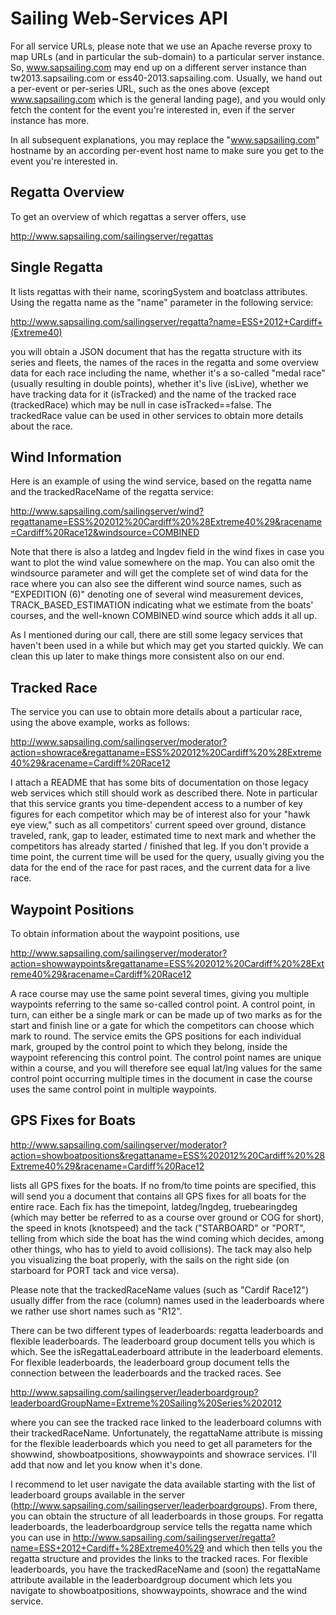 # Sailing Web-Services API
For all service URLs, please note that we use an Apache reverse proxy to map URLs (and in particular the sub-domain) to a particular server instance. So, www.sapsailing.com may end up on a different server instance than tw2013.sapsailing.com or ess40-2013.sapsailing.com. Usually, we hand out a per-event or per-series URL, such as the ones above (except www.sapsailing.com which is the general landing page), and you would only fetch the content for the event you're interested in, even if the server instance has more.

In all subsequent explanations, you may replace the "www.sapsailing.com" hostname by an according per-event host name to make sure you get to the event you're interested in.

## Regatta Overview

To get an overview of which regattas a server offers, use

http://www.sapsailing.com/sailingserver/regattas

## Single Regatta

It lists regattas with their name, scoringSystem and boatclass attributes. Using the regatta name as the "name" parameter in the following service:

http://www.sapsailing.com/sailingserver/regatta?name=ESS+2012+Cardiff+(Extreme40)

you will obtain a JSON document that has the regatta structure with its series and fleets, the names of the races in the regatta and some overview data for each race including the name, whether it's a so-called "medal race" (usually resulting in double points), whether it's live (isLive), whether we have tracking data for it (isTracked) and the name of the tracked race (trackedRace) which may be null in case isTracked==false. The trackedRace value can be used in other services to obtain more details about the race.

## Wind Information

Here is an example of using the wind service, based on the regatta name and the trackedRaceName of the regatta service:

http://www.sapsailing.com/sailingserver/wind?regattaname=ESS%202012%20Cardiff%20%28Extreme40%29&racename=Cardiff%20Race12&windsource=COMBINED

Note that there is also a latdeg and lngdev field in the wind fixes in case you want to plot the wind value somewhere on the map. You can also omit the windsource parameter and will get the complete set of wind data for the race where you can also see the different wind source names, such as "EXPEDITION (6)" denoting one of several wind measurement devices, TRACK_BASED_ESTIMATION indicating what we estimate from the boats' courses, and the well-known COMBINED wind source which adds it all up.

As I mentioned during our call, there are still some legacy services that haven't been used in a while but which may get you started quickly. We can clean this up later to make things more consistent also on our end.

## Tracked Race

The service you can use to obtain more details about a particular race, using the above example, works as follows:

http://www.sapsailing.com/sailingserver/moderator?action=showrace&regattaname=ESS%202012%20Cardiff%20%28Extreme40%29&racename=Cardiff%20Race12

I attach a README that has some bits of documentation on those legacy web services which still should work as described there. Note in particular that this service grants you time-dependent access to a number of key figures for each competitor which may be of interest also for your "hawk eye view," such as all competitors' current speed over ground, distance traveled, rank, gap to leader, estimated time to next mark and whether the competitors has already started / finished that leg. If you don't provide a time point, the current time will be used for the query, usually giving you the data for the end of the race for past races, and the current data for a live race.

## Waypoint Positions

To obtain information about the waypoint positions, use

http://www.sapsailing.com/sailingserver/moderator?action=showwaypoints&regattaname=ESS%202012%20Cardiff%20%28Extreme40%29&racename=Cardiff%20Race12

A race course may use the same point several times, giving you multiple waypoints referring to the same so-called control point. A control point, in turn, can either be a single mark or can be made up of two marks as for the start and finish line or a gate for which the competitors can choose which mark to round. The service emits the GPS positions for each individual mark, grouped by the control point to which they belong, inside the waypoint referencing this control point. The control point names are unique within a course, and you will therefore see equal lat/lng values for the same control point occurring multiple times in the document in case the course uses the same control point in multiple waypoints.

## GPS Fixes for Boats

http://www.sapsailing.com/sailingserver/moderator?action=showboatpositions&regattaname=ESS%202012%20Cardiff%20%28Extreme40%29&racename=Cardiff%20Race12

lists all GPS fixes for the boats. If no from/to time points are specified, this will send you a document that contains all GPS fixes for all boats for the entire race. Each fix has the timepoint, latdeg/lngdeg, truebearingdeg (which may better be referred to as a course over ground or COG for short), the speed in knots (knotspeed) and the tack ("STARBOARD" or "PORT", telling from which side the boat has the wind coming which decides, among other things, who has to yield to avoid collisions). The tack may also help you visualizing the boat properly, with the sails on the right side (on starboard for PORT tack and vice versa).

Please note that the trackedRaceName values (such as "Cardif Race12") usually differ from the race (column) names used in the leaderboards where we rather use short names such as "R12".

There can be two different types of leaderboards: regatta leaderboards and flexible leaderboards. The leaderboard group document tells you which is which. See the isRegattaLeaderboard attribute in the leaderboard elements. For flexible leaderboards, the leaderboard group document tells the connection between the leaderboards and the tracked races. See

http://www.sapsailing.com/sailingserver/leaderboardgroup?leaderboardGroupName=Extreme%20Sailing%20Series%202012

where you can see the tracked race linked to the leaderboard columns with their trackedRaceName. Unfortunately, the regattaName attribute is missing for the flexible leaderboards which you need to get all parameters for the showwind, showboatpositions, showwaypoints and showrace services. I'll add that now and let you know when it's done.

I recommend to let user navigate the data available starting with the list of leaderboard groups available in the server (http://www.sapsailing.com/sailingserver/leaderboardgroups). From there, you can obtain the structure of all leaderboards in those groups. For regatta leaderboards, the leaderboardgroup service tells the regatta name which you can use in http://www.sapsailing.com/sailingserver/regatta?name=ESS+2012+Cardiff+%28Extreme40%29 and which then tells you the regatta structure and provides the links to the tracked races. For flexible leaderboards, you have the trackedRaceName and (soon) the regattaName attribute available in the leaderboardgroup document which lets you navigate to showboatpositions, showwaypoints, showrace and the wind service.